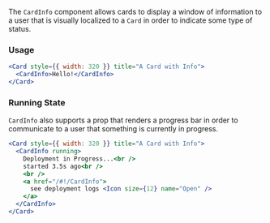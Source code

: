 The `CardInfo` component allows cards to display a window of information to a user that is visually localized to a `Card` in order to indicate some type of status.

### Usage

```jsx
<Card style={{ width: 320 }} title="A Card with Info">
  <CardInfo>Hello!</CardInfo>
</Card>
```

### Running State

`CardInfo` also supports a prop that renders a progress bar in order to communicate to a user that something is currently in progress.

```jsx
<Card style={{ width: 320 }} title="A Card with Info">
  <CardInfo running>
    Deployment in Progress...<br />
    started 3.5s ago<br />
    <br />
    <a href="/#!/CardInfo">
      see deployment logs <Icon size={12} name="Open" />
    </a>
  </CardInfo>
</Card>
```
